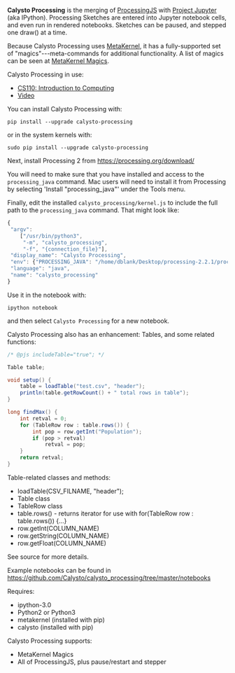 **Calysto Processing** is the merging of [ProcessingJS](http://processingjs.org/) with [Project Jupyter](http://jupyter.org/) (aka IPython). Processing Sketches are entered into Jupyter notebook cells, and even run in rendered notebooks. Sketches can be paused, and stepped one draw() at a time. 

Because Calysto Processing uses [MetaKernel](https://github.com/Calysto/metakernel/blob/master/README.rst), it has a fully-supported set of "magics"---meta-commands for additional functionality. A list of magics can be seen at [MetaKernel Magics](https://github.com/Calysto/metakernel/blob/master/metakernel/magics/README.md).

Calysto Processing in use:

* [CS110: Introduction to Computing](http://jupyter.cs.brynmawr.edu/hub/dblank/public/CS110%20Intro%20to%20Computing/2015/Syllabus.ipynb)
* [Video](https://www.youtube.com/watch?v=V4TzARh-ClY)

You can install Calysto Processing with:

```
pip install --upgrade calysto-processing
```

or in the system kernels with:

```
sudo pip install --upgrade calysto-processing
```

Next, install Processing 2 from https://processing.org/download/

You will need to make sure that you have installed and access to the `processing_java` command. Mac users will need to install it from Processing by selecting 'Install "processing_java"' under the Tools menu.

Finally, edit the installed `calysto_processing/kernel.js` to include the full path to the `processing_java` command. That might look like:

```javascript
{
 "argv": 
    ["/usr/bin/python3", 
     "-m", "calysto_processing", 
     "-f", "{connection_file}"], 
 "display_name": "Calysto Processing", 
 "env": {"PROCESSING_JAVA": "/home/dblank/Desktop/processing-2.2.1/processing-java"}, 
 "language": "java", 
 "name": "calysto_processing"
}
```

Use it in the notebook with:

```
ipython notebook
```

and then select `Calysto Processing` for a new notebook.

Calysto Processing also has an enhancement: Tables, and some related functions:

```java
/* @pjs includeTable="true"; */

Table table;

void setup() {
    table = loadTable("test.csv", "header");
    println(table.getRowCount() + " total rows in table"); 
}

long findMax() {
    int retval = 0;
    for (TableRow row : table.rows()) {
        int pop = row.getInt("Population");
        if (pop > retval)
            retval = pop;
    }
    return retval;
}
```

Table-related classes and methods:

* loadTable(CSV_FILNAME, "header");
* Table class
* TableRow class
* table.rows() - returns iterator for use with for(TableRow row : table.rows()) {...}
* row.getInt(COLUMN_NAME)
* row.getString(COLUMN_NAME)
* row.getFloat(COLUMN_NAME)

See source for more details.

Example notebooks can be found in https://github.com/Calysto/calysto_processing/tree/master/notebooks

Requires:

* ipython-3.0
* Python2 or Python3
* metakernel (installed with pip)
* calysto (installed with pip)

Calysto Processing supports:

* MetaKernel Magics
* All of ProcessingJS, plus pause/restart and stepper
